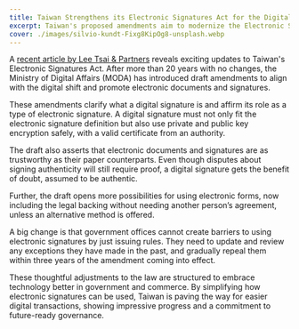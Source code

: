 ```yaml
---
title: Taiwan Strengthens its Electronic Signatures Act for the Digital Age
excerpt: Taiwan's proposed amendments aim to modernize the Electronic Signatures Act, according to Lee Tsai & Partners.
cover: ./images/silvio-kundt-Fixg8KipOg8-unsplash.webp
---
```


A [recent article by Lee Tsai & Partners](https://www.lexology.com/library/document?tk=eyJ0eXAiOiJKV1QiLCJhbGciOiJIUzUxMiJ9.eyJleHAiOjE3NDEwMzY4NTMsImRhdGEiOnsiRG9jdW1lbnRHdWlkIjoiNzE0YmJjMzEtYzg2MC00YjZjLWFmNjEtNTAxYjIzNGNlYmMzIiwiQ29udGFjdEd1aWQiOiIwMDAwMDAwMC0wMDAwLTAwMDAtMDAwMC0wMDAwMDAwMDAwMDAiLCJCeXBhc3NMb2dpbiI6dHJ1ZX19.uoMO34xh726Nu1Td-GM-QbdxF10m2Z0f0UTakxLxa7IMNBwybisvB9IkiK474dH64u-hO7fLQN-ObF7Ox47iQQ) reveals exciting updates to Taiwan's Electronic Signatures Act. After more than 20 years with no changes, the Ministry of Digital Affairs (MODA) has introduced draft amendments to align with the digital shift and promote electronic documents and signatures. 

These amendments clarify what a digital signature is and affirm its role as a type of electronic signature. A digital signature must not only fit the electronic signature definition but also use private and public key encryption safely, with a valid certificate from an authority.

The draft also asserts that electronic documents and signatures are as trustworthy as their paper counterparts. Even though disputes about signing authenticity will still require proof, a digital signature gets the benefit of doubt, assumed to be authentic.

Further, the draft opens more possibilities for using electronic forms, now including the legal backing without needing another person’s agreement, unless an alternative method is offered.

A big change is that government offices cannot create barriers to using electronic signatures by just issuing rules. They need to update and review any exceptions they have made in the past, and gradually repeal them within three years of the amendment coming into effect.

These thoughtful adjustments to the law are structured to embrace technology better in government and commerce. By simplifying how electronic signatures can be used, Taiwan is paving the way for easier digital transactions, showing impressive progress and a commitment to future-ready governance.
